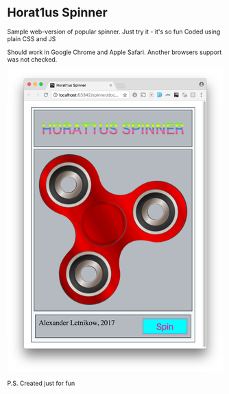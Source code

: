 # Horat1us Spinner
Sample web-version of popular spinner. Just try it - it's so fun
Coded using plain CSS and JS  

Should work in Google Chrome and Apple Safari. 
Another browsers support was not checked.

![alt text](./example.png)

P.S. Created just for fun 